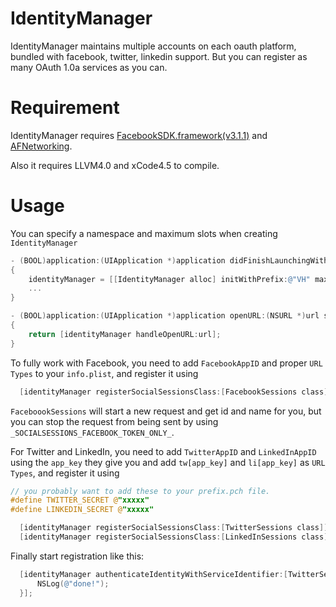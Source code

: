 IdentityManager
===============

IdentityManager maintains multiple accounts on each oauth platform, bundled with facebook, twitter, linkedin support. But you can register as many OAuth 1.0a services as you can.

Requirement
===========

IdentityManager requires [FacebookSDK.framework(v3.1.1)](https://github.com/b051/FacebookSDK.framework) and [AFNetworking](https://github.com/AFNetworking/AFNetworking).

Also it requires LLVM4.0 and xCode4.5 to compile.

Usage
=====

You can specify a namespace and maximum slots when creating `IdentityManager`

```objective-c
- (BOOL)application:(UIApplication *)application didFinishLaunchingWithOptions:(NSDictionary *)launchOptions
{
	identityManager = [[IdentityManager alloc] initWithPrefix:@"VH" maximumUserSlots:7];
	...
}

- (BOOL)application:(UIApplication *)application openURL:(NSURL *)url sourceApplication:(NSString *)sourceApplication annotation:(id)annotation
{
	return [identityManager handleOpenURL:url];
}
```

To fully work with Facebook, you need to add `FacebookAppID` and proper `URL Types` to your `info.plist`, and register it using

```objective-c
  [identityManager registerSocialSessionsClass:[FacebookSessions class]];
```

`FaceboookSessions` will start a new request and get id and name for you, but you can stop the request from being sent by using `_SOCIALSESSIONS_FACEBOOK_TOKEN_ONLY_`.

For Twitter and LinkedIn, you need to add `TwitterAppID` and `LinkedInAppID` using the `app_key` they give you and add `tw[app_key]` and `li[app_key]` as `URL Types`, and register it using

```objective-c
// you probably want to add these to your prefix.pch file.
#define TWITTER_SECRET @"xxxxx"
#define LINKEDIN_SECRET @"xxxxx"

  [identityManager registerSocialSessionsClass:[TwitterSessions class]];    
  [identityManager registerSocialSessionsClass:[LinkedInSessions class]];
```
                          
Finally start registration like this:

```objective-c
  [identityManager authenticateIdentityWithServiceIdentifier:[TwitterSessions socialIdentifier] completion:^(BOOL success) {
	  NSLog(@"done!");
  }];
```